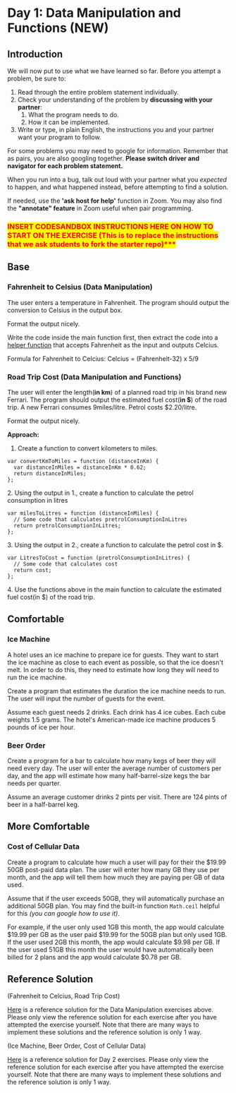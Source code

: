 # Day 1: Data Manipulation and Functions (NEW)

## Introduction

We will now put to use what we have learned so far. Before you attempt a problem, be sure to:

1. Read through the entire problem statement individually.
2. Check your understanding of the problem by **discussing with your partner**:
   1. What the program needs to do.
   2. How it can be implemented.
3. Write or type, in plain English, the instructions you and your partner want your program to follow.

For some problems you may need to google for information. Remember that as pairs, you are also googling together. **Please switch driver and navigator for each problem statement.**

When you run into a bug, talk out loud with your partner what you _expected_ to happen, and what happened instead, before attempting to find a solution.

If needed, use the **'ask host for help'** function in Zoom. You may also find the **"annotate" feature** in Zoom useful when pair programming.

### <mark style="color:red;">INSERT CODESANDBOX INSTRUCTIONS HERE ON HOW TO START ON THE EXERCISE (This is to replace the instructions that we ask students to fork the starter repo)\*\*\*</mark>

## **Base**

### **Fahrenheit to Celsius (Data  Manipulation)**

The user enters a temperature in Fahrenheit. The program should output the conversion to Celsius in the output box.

Format the output nicely.

Write the code inside the main function first, then extract the code into a [helper function](../../modules/2-structuring-and-debugging-code/2.2-functions.md#define-a-function) that accepts Fahrenheit as the input and outputs Celcius.

Formula for Fahrenheit to Celcius: Celcius = (Fahrenheit-32) x 5/9

### **Road Trip Cost (Data  Manipulation and Functions)**

The user will enter the length(**in km**) of a planned road trip in his brand new Ferrari. The program should output the estimated fuel cost(**in $**) of the road trip. A new Ferrari consumes 9miles/litre. Petrol costs $2.20/litre.

Format the output nicely.

**Approach:**&#x20;

1. Create a function to convert kilometers to miles.

```
var convertKmToMiles = function (distanceInKm) {
  var distanceInMiles = distanceInKm * 0.62;
  return distanceInMiles;
};
```

2\. Using the output in 1., create a function to calculate the petrol consumption in litres

```
var milesToLitres = function (distanceInMiles) {
  // Some code that calculates pretrolConsumptionInLitres
  return pretrolConsumptionInLitres;
};
```

3\. Using the output in 2., create a function to calculate the petrol cost in $.&#x20;

```
var LitresToCost = function (pretrolConsumptionInLitres) {
  // Some code that calculates cost
  return cost;
};
```

4\. Use the functions above in the main function to calculate the estimated fuel cost(in $) of the road trip.

## **Comfortable**

### Ice Machine

A hotel uses an ice machine to prepare ice for guests. They want to start the ice machine as close to each event as possible, so that the ice doesn't melt. In order to do this, they need to estimate how long they will need to run the ice machine.

Create a program that estimates the duration the ice machine needs to run. The user will input the number of guests for the event.

Assume each guest needs 2 drinks. Each drink has 4 ice cubes. Each cube weights 1.5 grams. The hotel's American-made ice machine produces 5 pounds of ice per hour.

### Beer Order

Create a program for a bar to calculate how many kegs of beer they will need every day. The user will enter the average number of customers per day, and the app will estimate how many half-barrel-size kegs the bar needs per quarter.

Assume an average customer drinks 2 pints per visit. There are 124 pints of beer in a half-barrel keg.

## More Comfortable

### Cost of Cellular Data

Create a program to calculate how much a user will pay for their the $19.99 50GB post-paid data plan. The user will enter how many GB they use per month, and the app will tell them how much they are paying per GB of data used.

Assume that if the user exceeds 50GB, they will automatically purchase an additional 50GB plan. You may find the built-in function `Math.ceil` helpful for this _(you can google how to use it)_.

For example, if the user only used 1GB this month, the app would calculate $19.99 per GB as the user paid $19.99 for the 50GB plan but only used 1GB. If the user used 2GB this month, the app would calculate $9.98 per GB. If the user used 51GB this month the user would have automatically been billed for 2 plans and the app would calculate $0.78 per GB.

## Reference Solution

(Fahrenheit to Celcius, Road Trip Cost)

[Here](https://github.com/rocketacademy/basics-starter-code/blob/day1/script.js) is a reference solution for the Data Manipulation exercises above. Please only view the reference solution for each exercise after you have attempted the exercise yourself. Note that there are many ways to implement these solutions and the reference solution is only 1 way.

(Ice Machine, Beer Order, Cost of Cellular Data)

[Here](https://github.com/rocketacademy/basics-starter-code/blob/day2/script.js) is a reference solution for Day 2 exercises. Please only view the reference solution for each exercise after you have attempted the exercise yourself. Note that there are many ways to implement these solutions and the reference solution is only 1 way.
